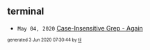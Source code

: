 ## terminal


* <code>May 04, 2020</code> [Case-Insensitive Grep - Again](2020-05-04T11-44-37-case-insensitive-grep---again.md)

<sup><sub>generated 3 Jun 2020 07:30:44 by <a href='https://github.com/senorprogrammer/til'>til</a></sub></sup>
